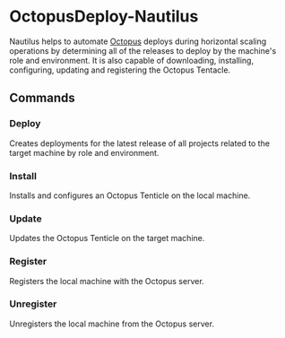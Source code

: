 # OctopusDeploy-Nautilus

Nautilus helps to automate [Octopus](https://octopus.com/) deploys during horizontal scaling operations by determining all of the releases to deploy by the machine's role and environment.  It is also capable of downloading, installing, configuring, updating and registering the Octopus Tentacle.

## Commands

### Deploy
Creates deployments for the latest release of all projects related to the target machine by role and environment.

### Install
Installs and configures an Octopus Tenticle on the local machine.

### Update
Updates the Octopus Tenticle on the target machine.

### Register
Registers the local machine with the Octopus server.

### Unregister
Unregisters the local machine from the Octopus server.
